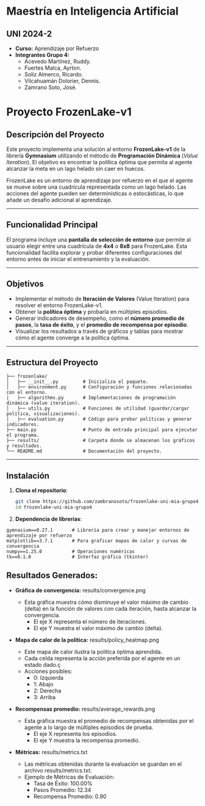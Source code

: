 # Maestría en Inteligencia Artificial
## UNI 2024-2
- **Curso:** Aprendizaje por Refuerzo
- **Integrantes Grupo 4:**
  - Acevedo Martínez, Ruddy.
  - Fuertes Malca, Ayrton.
  - Solíz Almerco, Ricardo.
  - Vilcahuamán Dolorier, Dennis.
  - Zamrano Soto, José.

# Proyecto FrozenLake-v1


## Descripción del Proyecto
Este proyecto implementa una solución al entorno **FrozenLake-v1** de la librería **Gymnasium** utilizando el método de **Programación Dinámica** (*Value Iteration*). El objetivo es encontrar la política óptima que permita al agente alcanzar la meta en un lago helado sin caer en huecos.

FrozenLake es un entorno de aprendizaje por refuerzo en el que el agente se mueve sobre una cuadrícula representada como un lago helado. Las acciones del agente pueden ser determinísticas o estocásticas, lo que añade un desafío adicional al aprendizaje.

---

## Funcionalidad Principal

El programa incluye una **pantalla de selección de entorno** que permite al usuario elegir entre una cuadrícula de **4x4** o **8x8** para FrozenLake. Esta funcionalidad facilita explorar y probar diferentes configuraciones del entorno antes de iniciar el entrenamiento y la evaluación.

---

## Objetivos
- Implementar el método de **Iteración de Valores** (Value Iteration) para resolver el entorno FrozenLake-v1.
- Obtener la **política óptima** y probarla en múltiples episodios.
- Generar indicadores de desempeño, como el **número promedio de pasos**, la **tasa de éxito**, y el **promedio de recompensa por episodio**.
- Visualizar los resultados a través de gráficos y tablas para mostrar cómo el agente converge a la política óptima.

---

## Estructura del Proyecto

```plaintext
├── frozenlake/
│   ├── __init__.py         # Inicializa el paquete.
│   ├── environment.py      # Configuración y funciones relacionadas con el entorno.
│   ├── algorithms.py       # Implementaciones de programación dinámica (value iteration).
│   ├── utils.py            # Funciones de utilidad (guardar/cargar política, visualizaciones).
│   ├── evaluation.py       # Código para probar políticas y generar indicadores.
├── main.py                 # Punto de entrada principal para ejecutar el programa.
├── results/                # Carpeta donde se almacenan los gráficos y resultados.
└── README.md               # Documentación del proyecto. 
```

---

## Instalación

1. **Clona el repositorio**:
   ```bash
   git clone https://github.com/zambranosoto/frozenlake-uni-mia-grupo4.git
   cd frozenlake-uni-mia-grupo4

2. **Dependencia de librerías**:
  ```plaintext
  gymnasium==0.27.1       # Librería para crear y manejar entornos de aprendizaje por refuerzo
  matplotlib==3.7.1       # Para graficar mapas de calor y curvas de convergencia
  numpy==1.25.0           # Operaciones numéricas
  tk==0.1.0               # Interfaz gráfica (tkinter)
  ```

## Resultados Generados:

- **Gráfica de convergencia:** results/convergence.png
  - Esta gráfica muestra cómo disminuye el valor máximo de cambio (delta) en la función de valores con cada iteración, hasta alcanzar la convergencia. 
    - El eje X representa el número de iteraciones. 
    - El eje Y muestra el valor máximo de cambio (delta).


- **Mapa de calor de la política:** results/policy_heatmap.png
  - Este mapa de calor ilustra la política óptima aprendida. 
  - Cada celda representa la acción preferida por el agente en un estado dado.ç
  - Acciones posibles:
    - 0: Izquierda 
    - 1: Abajo 
    - 2: Derecha 
    - 3: Arriba


- **Recompensas promedio:** results/average_rewards.png
  - Esta gráfica muestra el promedio de recompensas obtenidas por el agente a lo largo de múltiples episodios de prueba. 
    - El eje X representa los episodios. 
    - El eje Y muestra la recompensa promedio.


- **Métricas:** results/metrics.txt
  - Las métricas obtenidas durante la evaluación se guardan en el archivo results/metrics.txt.
  - Ejemplo de Métricas de Evaluación:
    - Tasa de Éxito: 100.00% 
    - Pasos Promedio: 12.34 
    - Recompensa Promedio: 0.90


